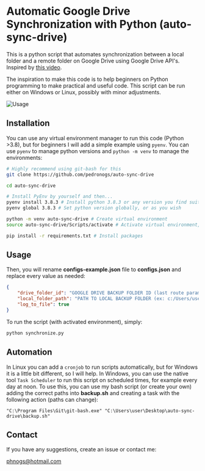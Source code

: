 # Automatic Google Drive Synchronization with Python (auto-sync-drive)

This is a python script that automates synchronization between a local folder and a remote folder on Google Drive using Google Drive API's. Inspired by [this video](https://www.youtube.com/watch?v=LSP9PUx7n04).

The inspiration to make this code is to help beginners on Python programming to make practical and useful code. This script can be run either on Windows or Linux, possibly with minor adjustments.

![Usage](./assets/usage.gif)

## Installation

You can use any virtual environment manager to run this code (Python >3.8), but for beginners I will add a simple example using `pyenv`. You can use `pyenv` to manage python versions and `python -m venv` to manage the environments:

```bash
# Highly recommend using git-bash for this
git clone https://github.com/pedronogs/auto-sync-drive

cd auto-sync-drive

# Install PyEnv by yourself and then...
pyenv install 3.8.3 # Install python 3.8.3 or any version you find suitable, >3.8
pyenv global 3.8.3 # Set python version globally, or as you wish

python -m venv auto-sync-drive # Create virtual environment
source auto-sync-drive/Scripts/activate # Activate virtual environment, path depends on OS

pip install -r requirements.txt # Install packages
```

## Usage

Then, you will rename **configs-example.json** file to **configs.json** and replace every value as needed:

```json
{
	"drive_folder_id": "GOOGLE DRIVE BACKUP FOLDER ID (last route param)",
	"local_folder_path": "PATH TO LOCAL BACKUP FOLDER (ex: c:/Users/user/Desktop/backup for Windows, or /home/user/Desktop/backup for Linux)",
	"log_to_file": true
}
```

To run the script (with activated environment), simply:

```bash
python synchronize.py
```

## Automation

In Linux you can add a `cronjob` to run scripts automatically, but for Windows it is a little bit different, so I will help. In Windows, you can use the native tool `Task Scheduler` to run this script on scheduled times, for example every day at noon. To use this, you can use my bash script (or create your own) adding the correct paths into **backup.sh** and creating a task with the following action (paths can change):

```
"C:\Program Files\Git\git-bash.exe" "C:\Users\user\Desktop\auto-sync-drive\backup.sh"
```

## Contact

If you have any suggestions, create an issue or contact me:

<phnogs@hotmail.com>
